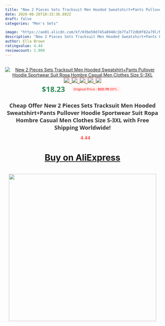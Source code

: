 ```yaml
---
title: "New 2 Pieces Sets Tracksuit Men Hooded Sweatshirt+Pants Pullover Hoodie Sportwear Suit Ropa Hombre Casual Men Clothes Size S-3XL"
date: 2020-06-26T10:33:36.892Z
draft: false
categories: "Men's Sets"

image: "https://ae01.alicdn.com/kf/H3be50d745a8948c1b7fa772db0f82a79l/New-2-Pieces-Sets-Tracksuit-Men-Hooded-Sweatshirt-Pants-Pullover-Hoodie-Sportwear-Suit-Ropa-Hombre-Casual.jpg"
description: "New 2 Pieces Sets Tracksuit Men Hooded Sweatshirt+Pants Pullover Hoodie Sportwear Suit Ropa Hombre Casual Men Clothes Size S-3XL"
author: Ella Brown
ratingvalue: 4.44
reviewcount: 1.999
---
```

<br>
<div style="text-align: center;">
<a href="https://s.click.aliexpress.com/e/_9furW5" target="_blank" rel="nofollow noopener noreferrer"><img alt="New 2 Pieces Sets Tracksuit Men Hooded Sweatshirt+Pants Pullover Hoodie Sportwear Suit Ropa Hombre Casual Men Clothes Size S-3XL" class="magnifier-image" src="https://ae01.alicdn.com/kf/H3be50d745a8948c1b7fa772db0f82a79l/New-2-Pieces-Sets-Tracksuit-Men-Hooded-Sweatshirt-Pants-Pullover-Hoodie-Sportwear-Suit-Ropa-Hombre-Casual.jpg_640x640.jpg">
<br>
<img style="border:1px solid salmon" src="https://ae01.alicdn.com/kf/H3be50d745a8948c1b7fa772db0f82a79l/New-2-Pieces-Sets-Tracksuit-Men-Hooded-Sweatshirt-Pants-Pullover-Hoodie-Sportwear-Suit-Ropa-Hombre-Casual.jpg_120x120.jpg">&nbsp;&nbsp;<img style="border:1px solid salmon" src="https://ae01.alicdn.com/kf/Hc7d746ba9a804dbd811c15df07f8e58e1/New-2-Pieces-Sets-Tracksuit-Men-Hooded-Sweatshirt-Pants-Pullover-Hoodie-Sportwear-Suit-Ropa-Hombre-Casual.jpg_120x120.jpg">&nbsp;&nbsp;<img style="border:1px solid salmon" src="https://ae01.alicdn.com/kf/H310c817a693c4b27836f1909de7cdef2m/New-2-Pieces-Sets-Tracksuit-Men-Hooded-Sweatshirt-Pants-Pullover-Hoodie-Sportwear-Suit-Ropa-Hombre-Casual.jpg_120x120.jpg">&nbsp;&nbsp;<img style="border:1px solid salmon" src="https://ae01.alicdn.com/kf/Hb0802e5b31db43a48c085591dddc495d5/New-2-Pieces-Sets-Tracksuit-Men-Hooded-Sweatshirt-Pants-Pullover-Hoodie-Sportwear-Suit-Ropa-Hombre-Casual.jpg_120x120.jpg">&nbsp;&nbsp;<img style="border:1px solid salmon" src="https://ae01.alicdn.com/kf/H79654183a3594d5e810fea13f44b541eQ/New-2-Pieces-Sets-Tracksuit-Men-Hooded-Sweatshirt-Pants-Pullover-Hoodie-Sportwear-Suit-Ropa-Hombre-Casual.jpg_120x120.jpg"></a></div><br0>
<div style="text-align: center;"><span style="background-color: white; border: 0px; box-sizing: border-box; color: seagreen; display: inline-block; font-family: &quot;open sans&quot; , &quot;arial&quot; , &quot;helvetica&quot; , sans-serif , &quot;heiti&quot;; font-size: 24px; font-stretch: inherit; font-weight: 700; line-height: inherit; margin: 0px 10px 0px 0px; padding: 0px; vertical-align: middle;">$18.23 </span>
<span style="background: rgb(255 , 241 , 241); border-radius: 3px; border: 0px; box-sizing: border-box; color: #ff4747; display: inline-block; font-family: inherit; font-size: 12px; font-stretch: inherit; font-style: inherit; font-variant: inherit; font-weight: 600; line-height: inherit; margin: 0px; padding: 2px 5px; transform: scale(0.9); vertical-align: middle;">Original Price : <b style="text-decoration: line-through;">$22.79 </b> 20%&nbsp;&nbsp;</span></div>
<h1 style="color: #333333; display: inline-block; font-family: &quot;open sans&quot; , &quot;arial&quot; , &quot;helvetica&quot; , sans-serif , &quot;heiti&quot;; font-size: 18px; font-stretch: inherit; font-weight: 700; text-align: center;">Cheap Offer New 2 Pieces Sets Tracksuit Men Hooded Sweatshirt+Pants Pullover Hoodie Sportwear Suit Ropa Hombre Casual Men Clothes Size S-3XL with Free Shipping Worldwide!</h1>
<div style="color: #ff4747; text-align: center;">
<img src="https://4.bp.blogspot.com/-M0ZcTcb-5uY/XleCXlxnR4I/AAAAAAAAAEc/OrjgMkXV1oMQFaCRZj5HQwOCBcu3w1FegCPcBGAYYCw/s1600/star.png" style="height: 15px;">&nbsp;<b>4.44</b></div>
<div class="button_cont" align="center"><a class="buynow_a" href="https://s.click.aliexpress.com/e/_9furW5" target="_blank" rel="nofollow noopener noreferrer"><H1>Buy on AliExpress</H1></a></div><br>
<div class="separator" style="clear: both; text-align: center;">
<img src="https://lh3.googleusercontent.com/-pTy5HemUv9M/XlePHvY0dAI/AAAAAAAAAE4/0nX5iRUoIWY8eMW9Dpxeirr157OZliDIgCLcBGAsYHQ/s1600/badge.gif" width="480">
</div>
